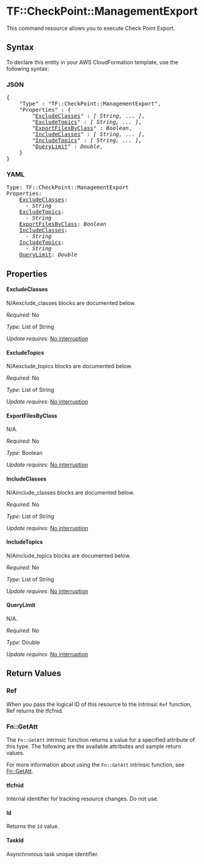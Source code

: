 # TF::CheckPoint::ManagementExport

This command resource allows you to execute Check Point Export.

## Syntax

To declare this entity in your AWS CloudFormation template, use the following syntax:

### JSON

<pre>
{
    "Type" : "TF::CheckPoint::ManagementExport",
    "Properties" : {
        "<a href="#excludeclasses" title="ExcludeClasses">ExcludeClasses</a>" : <i>[ String, ... ]</i>,
        "<a href="#excludetopics" title="ExcludeTopics">ExcludeTopics</a>" : <i>[ String, ... ]</i>,
        "<a href="#exportfilesbyclass" title="ExportFilesByClass">ExportFilesByClass</a>" : <i>Boolean</i>,
        "<a href="#includeclasses" title="IncludeClasses">IncludeClasses</a>" : <i>[ String, ... ]</i>,
        "<a href="#includetopics" title="IncludeTopics">IncludeTopics</a>" : <i>[ String, ... ]</i>,
        "<a href="#querylimit" title="QueryLimit">QueryLimit</a>" : <i>Double</i>,
    }
}
</pre>

### YAML

<pre>
Type: TF::CheckPoint::ManagementExport
Properties:
    <a href="#excludeclasses" title="ExcludeClasses">ExcludeClasses</a>: <i>
      - String</i>
    <a href="#excludetopics" title="ExcludeTopics">ExcludeTopics</a>: <i>
      - String</i>
    <a href="#exportfilesbyclass" title="ExportFilesByClass">ExportFilesByClass</a>: <i>Boolean</i>
    <a href="#includeclasses" title="IncludeClasses">IncludeClasses</a>: <i>
      - String</i>
    <a href="#includetopics" title="IncludeTopics">IncludeTopics</a>: <i>
      - String</i>
    <a href="#querylimit" title="QueryLimit">QueryLimit</a>: <i>Double</i>
</pre>

## Properties

#### ExcludeClasses

N/Aexclude_classes blocks are documented below.

_Required_: No

_Type_: List of String

_Update requires_: [No interruption](https://docs.aws.amazon.com/AWSCloudFormation/latest/UserGuide/using-cfn-updating-stacks-update-behaviors.html#update-no-interrupt)

#### ExcludeTopics

N/Aexclude_topics blocks are documented below.

_Required_: No

_Type_: List of String

_Update requires_: [No interruption](https://docs.aws.amazon.com/AWSCloudFormation/latest/UserGuide/using-cfn-updating-stacks-update-behaviors.html#update-no-interrupt)

#### ExportFilesByClass

N/A.

_Required_: No

_Type_: Boolean

_Update requires_: [No interruption](https://docs.aws.amazon.com/AWSCloudFormation/latest/UserGuide/using-cfn-updating-stacks-update-behaviors.html#update-no-interrupt)

#### IncludeClasses

N/Ainclude_classes blocks are documented below.

_Required_: No

_Type_: List of String

_Update requires_: [No interruption](https://docs.aws.amazon.com/AWSCloudFormation/latest/UserGuide/using-cfn-updating-stacks-update-behaviors.html#update-no-interrupt)

#### IncludeTopics

N/Ainclude_topics blocks are documented below.

_Required_: No

_Type_: List of String

_Update requires_: [No interruption](https://docs.aws.amazon.com/AWSCloudFormation/latest/UserGuide/using-cfn-updating-stacks-update-behaviors.html#update-no-interrupt)

#### QueryLimit

N/A.

_Required_: No

_Type_: Double

_Update requires_: [No interruption](https://docs.aws.amazon.com/AWSCloudFormation/latest/UserGuide/using-cfn-updating-stacks-update-behaviors.html#update-no-interrupt)

## Return Values

### Ref

When you pass the logical ID of this resource to the intrinsic `Ref` function, Ref returns the tfcfnid.

### Fn::GetAtt

The `Fn::GetAtt` intrinsic function returns a value for a specified attribute of this type. The following are the available attributes and sample return values.

For more information about using the `Fn::GetAtt` intrinsic function, see [Fn::GetAtt](https://docs.aws.amazon.com/AWSCloudFormation/latest/UserGuide/intrinsic-function-reference-getatt.html).

#### tfcfnid

Internal identifier for tracking resource changes. Do not use.

#### Id

Returns the <code>Id</code> value.

#### TaskId

Asynchronous task unique identifier.

